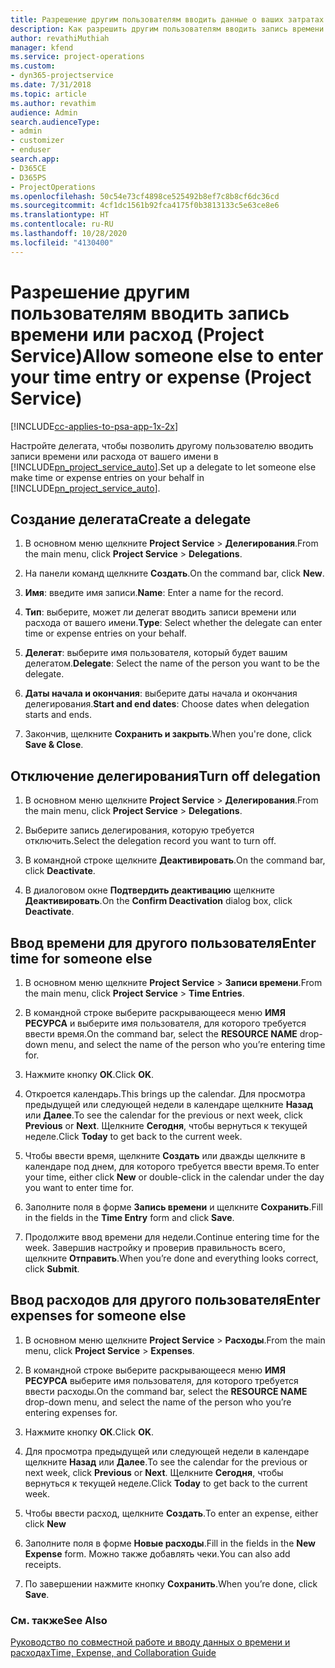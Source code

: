 ```yaml
---
title: Разрешение другим пользователям вводить данные о ваших затратах времени или расходах
description: Как разрешить другим пользователям вводить запись времени или расход в Project Service
author: revathiMuthiah
manager: kfend
ms.service: project-operations
ms.custom:
- dyn365-projectservice
ms.date: 7/31/2018
ms.topic: article
ms.author: revathim
audience: Admin
search.audienceType:
- admin
- customizer
- enduser
search.app:
- D365CE
- D365PS
- ProjectOperations
ms.openlocfilehash: 50c54e73cf4898ce525492b8ef7c8b8cf6dc36cd
ms.sourcegitcommit: 4cf1dc1561b92fca4175f0b3813133c5e63ce8e6
ms.translationtype: HT
ms.contentlocale: ru-RU
ms.lasthandoff: 10/28/2020
ms.locfileid: "4130400"
---
```

# <a name="allow-someone-else-to-enter-your-time-entry-or-expense-project-service"></a><span data-ttu-id="3f275-103">Разрешение другим пользователям вводить запись времени или расход (Project Service)</span><span class="sxs-lookup"><span data-stu-id="3f275-103">Allow someone else to enter your time entry or expense (Project Service)</span></span>

[!INCLUDE[cc-applies-to-psa-app-1x-2x](../includes/cc-applies-to-psa-app-1x-2x.md)]

<span data-ttu-id="3f275-104">Настройте делегата, чтобы позволить другому пользователю вводить записи времени или расхода от вашего имени в [!INCLUDE[pn_project_service_auto](../includes/pn-project-service-auto.md)].</span><span class="sxs-lookup"><span data-stu-id="3f275-104">Set up a delegate to let someone else make time or expense entries on your behalf in [!INCLUDE[pn_project_service_auto](../includes/pn-project-service-auto.md)].</span></span>  
  
## <a name="create-a-delegate"></a><span data-ttu-id="3f275-105">Создание делегата</span><span class="sxs-lookup"><span data-stu-id="3f275-105">Create a delegate</span></span>  
  
1.  <span data-ttu-id="3f275-106">В основном меню щелкните **Project Service** > **Делегирования**.</span><span class="sxs-lookup"><span data-stu-id="3f275-106">From the main menu, click **Project Service** > **Delegations**.</span></span>  
  
2.  <span data-ttu-id="3f275-107">На панели команд щелкните **Создать**.</span><span class="sxs-lookup"><span data-stu-id="3f275-107">On the command bar, click **New**.</span></span>  
  
3. <span data-ttu-id="3f275-108">**Имя**: введите имя записи.</span><span class="sxs-lookup"><span data-stu-id="3f275-108">**Name**: Enter a name for the record.</span></span>  
  
4. <span data-ttu-id="3f275-109">**Тип**: выберите, может ли делегат вводить записи времени или расхода от вашего имени.</span><span class="sxs-lookup"><span data-stu-id="3f275-109">**Type**: Select whether the delegate can enter time or expense entries on your behalf.</span></span>  
  
5. <span data-ttu-id="3f275-110">**Делегат**: выберите имя пользователя, который будет вашим делегатом.</span><span class="sxs-lookup"><span data-stu-id="3f275-110">**Delegate**: Select the name of the person you want to be the delegate.</span></span>  
  
6. <span data-ttu-id="3f275-111">**Даты начала и окончания**: выберите даты начала и окончания делегирования.</span><span class="sxs-lookup"><span data-stu-id="3f275-111">**Start and end dates**: Choose dates when delegation starts and ends.</span></span>  
  
7.  <span data-ttu-id="3f275-112">Закончив, щелкните **Сохранить и закрыть**.</span><span class="sxs-lookup"><span data-stu-id="3f275-112">When you're done, click **Save & Close**.</span></span>  
  
## <a name="turn-off-delegation"></a><span data-ttu-id="3f275-113">Отключение делегирования</span><span class="sxs-lookup"><span data-stu-id="3f275-113">Turn off delegation</span></span>  
  
1.  <span data-ttu-id="3f275-114">В основном меню щелкните **Project Service** > **Делегирования**.</span><span class="sxs-lookup"><span data-stu-id="3f275-114">From the main menu, click **Project Service** > **Delegations**.</span></span>  
  
2.  <span data-ttu-id="3f275-115">Выберите запись делегирования, которую требуется отключить.</span><span class="sxs-lookup"><span data-stu-id="3f275-115">Select the delegation record you want to turn off.</span></span>  
  
3.  <span data-ttu-id="3f275-116">В командной строке щелкните **Деактивировать**.</span><span class="sxs-lookup"><span data-stu-id="3f275-116">On the command bar, click **Deactivate**.</span></span>  
  
4.  <span data-ttu-id="3f275-117">В диалоговом окне **Подтвердить деактивацию** щелкните **Деактивировать**.</span><span class="sxs-lookup"><span data-stu-id="3f275-117">On the **Confirm Deactivation** dialog box, click **Deactivate**.</span></span>  
  
## <a name="enter-time-for-someone-else"></a><span data-ttu-id="3f275-118">Ввод времени для другого пользователя</span><span class="sxs-lookup"><span data-stu-id="3f275-118">Enter time for someone else</span></span>  
  
1.  <span data-ttu-id="3f275-119">В основном меню щелкните **Project Service** > **Записи времени**.</span><span class="sxs-lookup"><span data-stu-id="3f275-119">From the main menu, click **Project Service** > **Time Entries**.</span></span>  
  
2.  <span data-ttu-id="3f275-120">В командной строке выберите раскрывающееся меню **ИМЯ РЕСУРСА** и выберите имя пользователя, для которого требуется ввести время.</span><span class="sxs-lookup"><span data-stu-id="3f275-120">On the command bar, select the **RESOURCE NAME** drop-down menu, and select the name of the person who you’re entering time for.</span></span>  
  
3.  <span data-ttu-id="3f275-121">Нажмите кнопку **ОК**.</span><span class="sxs-lookup"><span data-stu-id="3f275-121">Click **OK**.</span></span>  
  
4.  <span data-ttu-id="3f275-122">Откроется календарь.</span><span class="sxs-lookup"><span data-stu-id="3f275-122">This brings up the calendar.</span></span> <span data-ttu-id="3f275-123">Для просмотра предыдущей или следующей недели в календаре щелкните **Назад** или **Далее**.</span><span class="sxs-lookup"><span data-stu-id="3f275-123">To see the calendar for the previous or next week, click **Previous** or **Next**.</span></span> <span data-ttu-id="3f275-124">Щелкните **Сегодня**, чтобы вернуться к текущей неделе.</span><span class="sxs-lookup"><span data-stu-id="3f275-124">Click **Today** to get back to the current week.</span></span>  
  
5.  <span data-ttu-id="3f275-125">Чтобы ввести время, щелкните **Создать** или дважды щелкните в календаре под днем, для которого требуется ввести время.</span><span class="sxs-lookup"><span data-stu-id="3f275-125">To enter your time, either click **New** or double-click in the calendar under the day you want to enter time for.</span></span>  
  
6.  <span data-ttu-id="3f275-126">Заполните поля в форме **Запись времени** и щелкните **Сохранить**.</span><span class="sxs-lookup"><span data-stu-id="3f275-126">Fill in the fields in the **Time Entry** form and click **Save**.</span></span>  
  
7.  <span data-ttu-id="3f275-127">Продолжите ввод времени для недели.</span><span class="sxs-lookup"><span data-stu-id="3f275-127">Continue entering time for the week.</span></span> <span data-ttu-id="3f275-128">Завершив настройку и проверив правильность всего, щелкните **Отправить**.</span><span class="sxs-lookup"><span data-stu-id="3f275-128">When you’re done and everything looks correct, click **Submit**.</span></span>  
  
## <a name="enter-expenses-for-someone-else"></a><span data-ttu-id="3f275-129">Ввод расходов для другого пользователя</span><span class="sxs-lookup"><span data-stu-id="3f275-129">Enter expenses for someone else</span></span>  
  
1.  <span data-ttu-id="3f275-130">В основном меню щелкните **Project Service** > **Расходы**.</span><span class="sxs-lookup"><span data-stu-id="3f275-130">From the main menu, click **Project Service** > **Expenses**.</span></span>  
  
2.  <span data-ttu-id="3f275-131">В командной строке выберите раскрывающееся меню **ИМЯ РЕСУРСА** выберите имя пользователя, для которого требуется ввести расходы.</span><span class="sxs-lookup"><span data-stu-id="3f275-131">On the command bar, select the **RESOURCE NAME** drop-down menu, and select the name of the person who you’re entering expenses for.</span></span>  
  
3.  <span data-ttu-id="3f275-132">Нажмите кнопку **ОК**.</span><span class="sxs-lookup"><span data-stu-id="3f275-132">Click **OK**.</span></span>  
  
4.  <span data-ttu-id="3f275-133">Для просмотра предыдущей или следующей недели в календаре щелкните **Назад** или **Далее**.</span><span class="sxs-lookup"><span data-stu-id="3f275-133">To see the calendar for the previous or next week, click **Previous** or **Next**.</span></span> <span data-ttu-id="3f275-134">Щелкните **Сегодня**, чтобы вернуться к текущей неделе.</span><span class="sxs-lookup"><span data-stu-id="3f275-134">Click **Today** to get back to the current week.</span></span>  
  
5.  <span data-ttu-id="3f275-135">Чтобы ввести расход, щелкните **Создать**.</span><span class="sxs-lookup"><span data-stu-id="3f275-135">To enter an expense, either click **New**</span></span>  
  
6.  <span data-ttu-id="3f275-136">Заполните поля в форме **Новые расходы**.</span><span class="sxs-lookup"><span data-stu-id="3f275-136">Fill in the fields in the **New Expense** form.</span></span> <span data-ttu-id="3f275-137">Можно также добавлять чеки.</span><span class="sxs-lookup"><span data-stu-id="3f275-137">You can also add receipts.</span></span>  
  
7.  <span data-ttu-id="3f275-138">По завершении нажмите кнопку **Сохранить**.</span><span class="sxs-lookup"><span data-stu-id="3f275-138">When you’re done, click **Save**.</span></span>  
  
### <a name="see-also"></a><span data-ttu-id="3f275-139">См. также</span><span class="sxs-lookup"><span data-stu-id="3f275-139">See Also</span></span>  
 [<span data-ttu-id="3f275-140">Руководство по совместной работе и вводу данных о времени и расходах</span><span class="sxs-lookup"><span data-stu-id="3f275-140">Time, Expense, and Collaboration Guide</span></span>](../psa/time-expense-collaboration-guide.md)
